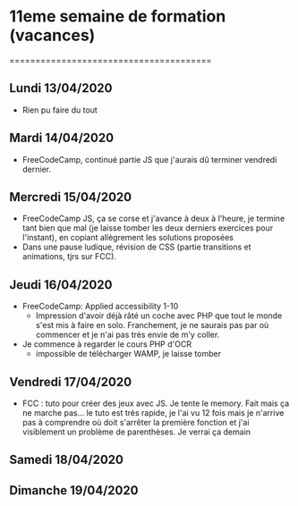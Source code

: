 # 11eme semaine de formation (vacances)
=======================================
## Lundi 13/04/2020
- Rien pu faire du tout

## Mardi 14/04/2020
- FreeCodeCamp, continué partie JS que j'aurais dû terminer vendredi dernier.

## Mercredi 15/04/2020
- FreeCodeCamp JS, ça se corse et j'avance à deux à l'heure, je termine tant bien que mal (je laisse tomber les deux derniers exercices pour l'instant), en copiant allègrement les solutions proposées
- Dans une pause ludique, révision de CSS (partie transitions et animations, tjrs sur FCC).

## Jeudi 16/04/2020
- FreeCodeCamp: Applied accessibility 1-10
  - Impression d'avoir déjà râté un coche avec PHP que tout le monde s'est mis à faire en solo. Franchement, je ne saurais pas par où commencer et je n'ai pas très envie de m'y coller.
- Je commence à regarder le cours PHP d'OCR
  - impossible de télécharger WAMP, je laisse tomber

## Vendredi 17/04/2020
- FCC : tuto pour créer des jeux avec JS. Je tente le memory. Fait mais ça ne marche pas... le tuto est très rapide, je l'ai vu 12 fois mais je n'arrive pas à comprendre où doit s'arrêter la première fonction et j'ai visiblement un problème de parenthèses. Je verrai ça demain

## Samedi 18/04/2020

## Dimanche 19/04/2020
